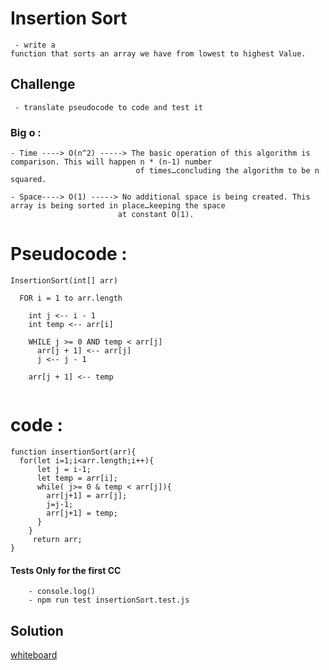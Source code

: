 #  Insertion Sort

     - write a function that sorts an array we have from lowest to highest Value.

## Challenge
     
     - translate pseudocode to code and test it

### Big o :


    - Time ----> O(n^2) -----> The basic operation of this algorithm is comparison. This will happen n * (n-1) number 
                                of times…concluding the algorithm to be n squared. 

    - Space----> O(1) -----> No additional space is being created. This array is being sorted in place…keeping the space 
                            at constant O(1).     


# Pseudocode : 

  ```
  InsertionSort(int[] arr)
  
    FOR i = 1 to arr.length
    
      int j <-- i - 1
      int temp <-- arr[i]
      
      WHILE j >= 0 AND temp < arr[j]
        arr[j + 1] <-- arr[j]
        j <-- j - 1
        
      arr[j + 1] <-- temp    
   
  ```


# code :

  ```
  function insertionSort(arr){
    for(let i=1;i<arr.length;i++){
        let j = i-1;
        let temp = arr[i];
        while( j>= 0 & temp < arr[j]){
          arr[j+1] = arr[j];
          j=j-1;
          arr[j+1] = temp;
        }
      }
       return arr;
  }
  
  ```

#### Tests Only for the first CC

  ```      
      - console.log()
      - npm run test insertionSort.test.js

  ```     

## Solution

[whiteboard](https://github.com/Balqees-401-advanced-javascript/data-structures-and-algorithms/tree/insertionsort/assets/insertionSort)